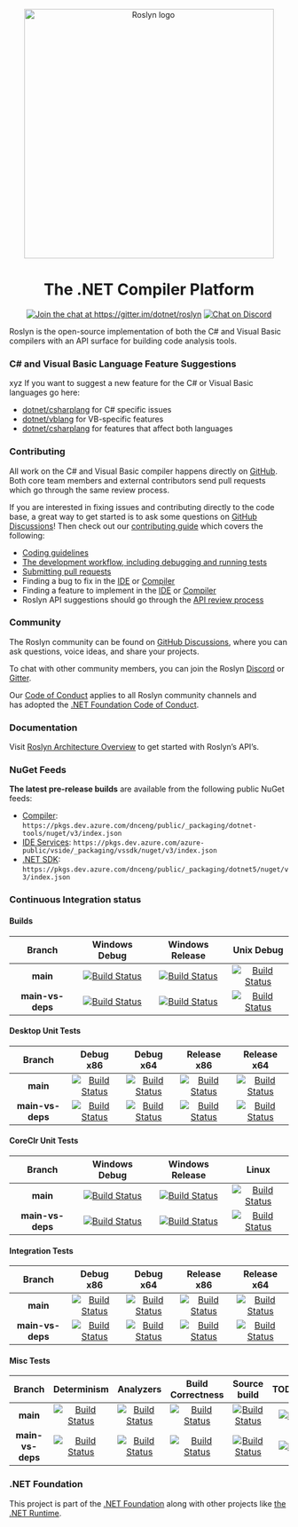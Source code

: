 <p align="center">
<img width="450" src="https://user-images.githubusercontent.com/46729679/109719841-17b7dd00-7b5e-11eb-8f5e-87eb2d4d1be9.png" alt="Roslyn logo">
</p>

<h1 align="center">The .NET Compiler Platform</h1>

<p align="center"><a href="https://gitter.im/dotnet/roslyn?utm_source=badge&amp;utm_medium=badge&amp;utm_campaign=pr-badge&amp;utm_content=badge" rel="nofollow"><img            src="https://camo.githubusercontent.com/5dbac0213da25c445bd11f168587c11a200ba153ef3014e8408e462e410169b3/68747470733a2f2f6261646765732e6769747465722e696d2f4a6f696e253230436861742e737667" alt="Join the chat at https://gitter.im/dotnet/roslyn" data-canonical-src="https://badges.gitter.im/Join%20Chat.svg" style="max-width:100%;"></a> <a href="http://aka.ms/discord-csharp-roslyn" rel="nofollow"><img src="https://camo.githubusercontent.com/1ea6a95121cbf4179d411e853681838825392a7f0ae7e6bb1e03f4ea37c8fd5d/68747470733a2f2f646973636f72646170702e636f6d2f6170692f6775696c64732f3134333836373833393238323032303335322f7769646765742e706e67" alt="Chat on Discord" data-canonical-src="https://discordapp.com/api/guilds/143867839282020352/widget.png" style="max-width:100%;"></a></p>

Roslyn is the open-source implementation of both the C# and Visual Basic compilers with an API surface for building code analysis tools.

### C# and Visual Basic Language Feature Suggestions
xyz
If you want to suggest a new feature for the C# or Visual Basic languages go here:
- [dotnet/csharplang](https://github.com/dotnet/csharplang) for C# specific issues
- [dotnet/vblang](https://github.com/dotnet/vblang) for VB-specific features
- [dotnet/csharplang](https://github.com/dotnet/csharplang) for features that affect both languages

### Contributing

All work on the C# and Visual Basic compiler happens directly on [GitHub](https://github.com/dotnet/roslyn). Both core team members and external contributors send pull requests which go through the same review process.

If you are interested in fixing issues and contributing directly to the code base, a great way to get started is to ask some questions on [GitHub Discussions](https://github.com/dotnet/roslyn/discussions)! Then check out our [contributing guide](https://github.com/dotnet/roslyn/blob/main/docs/contributing/Building%2C%20Debugging%2C%20and%20Testing%20on%20Windows.md) which covers the following:

- [Coding guidelines](https://github.com/dotnet/roslyn/blob/main/docs/wiki/Contributing-Code.md)
- [The development workflow, including debugging and running tests](https://github.com/dotnet/roslyn/blob/main/docs/contributing/Building%2C%20Debugging%2C%20and%20Testing%20on%20Windows.md)
- [Submitting pull requests](https://github.com/dotnet/roslyn/blob/main/CONTRIBUTING.md)
- Finding a bug to fix in the [IDE](https://aka.ms/roslyn-ide-bugs-help-wanted) or [Compiler](https://aka.ms/roslyn-compiler-bugs-help-wanted)
- Finding a feature to implement in the [IDE](https://aka.ms/roslyn-ide-feature-help-wanted) or [Compiler](https://aka.ms/roslyn-compiler-feature-help-wanted)
- Roslyn API suggestions should go through the [API review process](<docs/contributing/API Review Process.md>)

### Community

The Roslyn community can be found on [GitHub Discussions](https://github.com/dotnet/roslyn/discussions), where you can ask questions, voice ideas, and share your projects.

To chat with other community members, you can join the Roslyn [Discord](https://discord.com/invite/tGJvv88) or [Gitter](https://gitter.im/dotnet/roslyn).

Our [Code of Conduct](CODE-OF-CONDUCT.md) applies to all Roslyn community channels and has adopted the [.NET Foundation Code of Conduct](https://dotnetfoundation.org/code-of-conduct).

### Documentation

Visit [Roslyn Architecture Overview](https://docs.microsoft.com/en-us/dotnet/csharp/roslyn-sdk/compiler-api-model) to get started with Roslyn’s API’s.

### NuGet Feeds

**The latest pre-release builds** are available from the following public NuGet feeds: 
- [Compiler](https://dev.azure.com/dnceng/public/_packaging?_a=feed&feed=dotnet-tools): `https://pkgs.dev.azure.com/dnceng/public/_packaging/dotnet-tools/nuget/v3/index.json`
- [IDE Services](https://dev.azure.com/azure-public/vside/_packaging?_a=feed&feed=vssdk): `https://pkgs.dev.azure.com/azure-public/vside/_packaging/vssdk/nuget/v3/index.json`
- [.NET SDK](https://dev.azure.com/dnceng/public/_packaging?_a=feed&feed=dotnet5): `https://pkgs.dev.azure.com/dnceng/public/_packaging/dotnet5/nuget/v3/index.json`

[//]: # (Begin current test results)

### Continuous Integration status
#### Builds

|Branch|Windows Debug|Windows Release|Unix Debug|
|:--:|:--:|:--:|:--:|
**main**|[![Build Status](https://dev.azure.com/dnceng-public/public/_apis/build/status/dotnet/roslyn/roslyn-CI?branchname=main&jobname=Build_Windows_Debug&configuration=Build_Windows_Debug&label=build)](https://dev.azure.com/dnceng-public/public/_build/latest?definitionId=95&branchname=main&view=logs)|[![Build Status](https://dev.azure.com/dnceng-public/public/_apis/build/status/dotnet/roslyn/roslyn-CI?branchname=main&jobname=Build_Windows_Release&configuration=Build_Windows_Release&label=build)](https://dev.azure.com/dnceng-public/public/_build/latest?definitionId=95&branchname=main&view=logs)|[![Build Status](https://dev.azure.com/dnceng-public/public/_apis/build/status/dotnet/roslyn/roslyn-CI?branchname=main&jobname=Build_Unix_Debug&configuration=Build_Unix_Debug&label=build)](https://dev.azure.com/dnceng-public/public/_build/latest?definitionId=95&branchname=main&view=logs)|
**main-vs-deps**|[![Build Status](https://dev.azure.com/dnceng-public/public/_apis/build/status/dotnet/roslyn/roslyn-CI?branchname=main-vs-deps&jobname=Build_Windows_Debug&configuration=Build_Windows_Debug&label=build)](https://dev.azure.com/dnceng-public/public/_build/latest?definitionId=95&branchname=main-vs-deps&view=logs)|[![Build Status](https://dev.azure.com/dnceng-public/public/_apis/build/status/dotnet/roslyn/roslyn-CI?branchname=main-vs-deps&jobname=Build_Windows_Release&configuration=Build_Windows_Release&label=build)](https://dev.azure.com/dnceng-public/public/_build/latest?definitionId=95&branchname=main-vs-deps&view=logs)|[![Build Status](https://dev.azure.com/dnceng-public/public/_apis/build/status/dotnet/roslyn/roslyn-CI?branchname=main-vs-deps&jobname=Build_Unix_Debug&configuration=Build_Unix_Debug&label=build)](https://dev.azure.com/dnceng-public/public/_build/latest?definitionId=95&branchname=main-vs-deps&view=logs)|

#### Desktop Unit Tests

|Branch|Debug x86|Debug x64|Release x86|Release x64|
|:--:|:--:|:--:|:--:|:--:|
**main**|[![Build Status](https://dev.azure.com/dnceng-public/public/_apis/build/status/dotnet/roslyn/roslyn-CI?branchname=main&jobname=Test_Windows_Desktop_Debug_32&configuration=Test_Windows_Desktop_Debug_32&label=build)](https://dev.azure.com/dnceng-public/public/_build/latest?definitionId=95&branchname=main&view=logs)|[![Build Status](https://dev.azure.com/dnceng-public/public/_apis/build/status/dotnet/roslyn/roslyn-CI?branchname=main&jobname=Test_Windows_Desktop_Debug_64&configuration=Test_Windows_Desktop_Debug_64&label=build)](https://dev.azure.com/dnceng-public/public/_build/latest?definitionId=95&branchname=main&view=logs)|[![Build Status](https://dev.azure.com/dnceng-public/public/_apis/build/status/dotnet/roslyn/roslyn-CI?branchname=main&jobname=Test_Windows_Desktop_Release_32&configuration=Test_Windows_Desktop_Release_32&label=build)](https://dev.azure.com/dnceng-public/public/_build/latest?definitionId=95&branchname=main&view=logs)|[![Build Status](https://dev.azure.com/dnceng-public/public/_apis/build/status/dotnet/roslyn/roslyn-CI?branchname=main&jobname=Test_Windows_Desktop_Release_64&configuration=Test_Windows_Desktop_Release_64&label=build)](https://dev.azure.com/dnceng-public/public/_build/latest?definitionId=95&branchname=main&view=logs)|
**main-vs-deps**|[![Build Status](https://dev.azure.com/dnceng-public/public/_apis/build/status/dotnet/roslyn/roslyn-CI?branchname=main-vs-deps&jobname=Test_Windows_Desktop_Debug_32&configuration=Test_Windows_Desktop_Debug_32&label=build)](https://dev.azure.com/dnceng-public/public/_build/latest?definitionId=95&branchname=main-vs-deps&view=logs)|[![Build Status](https://dev.azure.com/dnceng-public/public/_apis/build/status/dotnet/roslyn/roslyn-CI?branchname=main-vs-deps&jobname=Test_Windows_Desktop_Debug_64&configuration=Test_Windows_Desktop_Debug_64&label=build)](https://dev.azure.com/dnceng-public/public/_build/latest?definitionId=95&branchname=main-vs-deps&view=logs)|[![Build Status](https://dev.azure.com/dnceng-public/public/_apis/build/status/dotnet/roslyn/roslyn-CI?branchname=main-vs-deps&jobname=Test_Windows_Desktop_Release_32&configuration=Test_Windows_Desktop_Release_32&label=build)](https://dev.azure.com/dnceng-public/public/_build/latest?definitionId=95&branchname=main-vs-deps&view=logs)|[![Build Status](https://dev.azure.com/dnceng-public/public/_apis/build/status/dotnet/roslyn/roslyn-CI?branchname=main-vs-deps&jobname=Test_Windows_Desktop_Release_64&configuration=Test_Windows_Desktop_Release_64&label=build)](https://dev.azure.com/dnceng-public/public/_build/latest?definitionId=95&branchname=main-vs-deps&view=logs)|

#### CoreClr Unit Tests

|Branch|Windows Debug|Windows Release|Linux|
|:--:|:--:|:--:|:--:|
**main**|[![Build Status](https://dev.azure.com/dnceng-public/public/_apis/build/status/dotnet/roslyn/roslyn-CI?branchname=main&jobname=Test_Windows_CoreClr_Debug&configuration=Test_Windows_CoreClr_Debug&label=build)](https://dev.azure.com/dnceng-public/public/_build/latest?definitionId=95&branchname=main&view=logs)|[![Build Status](https://dev.azure.com/dnceng-public/public/_apis/build/status/dotnet/roslyn/roslyn-CI?branchname=main&jobname=Test_Windows_CoreClr_Release&configuration=Test_Windows_CoreClr_Release&label=build)](https://dev.azure.com/dnceng-public/public/_build/latest?definitionId=95&branchname=main&view=logs)|[![Build Status](https://dev.azure.com/dnceng-public/public/_apis/build/status/dotnet/roslyn/roslyn-CI?branchname=main&jobname=Test_Linux_Debug&configuration=Test_Linux_Debug&label=build)](https://dev.azure.com/dnceng-public/public/_build/latest?definitionId=95&branchname=main&view=logs)|
**main-vs-deps**|[![Build Status](https://dev.azure.com/dnceng-public/public/_apis/build/status/dotnet/roslyn/roslyn-CI?branchname=main-vs-deps&jobname=Test_Windows_CoreClr_Debug&configuration=Test_Windows_CoreClr_Debug&label=build)](https://dev.azure.com/dnceng-public/public/_build/latest?definitionId=95&branchname=main-vs-deps&view=logs)|[![Build Status](https://dev.azure.com/dnceng-public/public/_apis/build/status/dotnet/roslyn/roslyn-CI?branchname=main-vs-deps&jobname=Test_Windows_CoreClr_Release&configuration=Test_Windows_CoreClr_Release&label=build)](https://dev.azure.com/dnceng-public/public/_build/latest?definitionId=95&branchname=main-vs-deps&view=logs)|[![Build Status](https://dev.azure.com/dnceng-public/public/_apis/build/status/dotnet/roslyn/roslyn-CI?branchname=main-vs-deps&jobname=Test_Linux_Debug&configuration=Test_Linux_Debug&label=build)](https://dev.azure.com/dnceng-public/public/_build/latest?definitionId=95&branchname=main-vs-deps&view=logs)|

#### Integration Tests

|Branch|Debug x86|Debug x64|Release x86|Release x64
|:--:|:--:|:--:|:--:|:--:|
**main**|[![Build Status](https://dev.azure.com/dnceng-public/public/_apis/build/status/dotnet/roslyn/roslyn-integration-CI?branchname=main&jobname=VS_Integration_Debug_32&configuration=VS_Integration_Debug_32&label=build)](https://dev.azure.com/dnceng-public/public/_build/latest?definitionId=96&branchname=main&view=logs)|[![Build Status](https://dev.azure.com/dnceng-public/public/_apis/build/status/dotnet/roslyn/roslyn-integration-CI?branchname=main&jobname=VS_Integration_Debug_64&configuration=VS_Integration_Debug_64&label=build)](https://dev.azure.com/dnceng-public/public/_build/latest?definitionId=96&branchname=main&view=logs)|[![Build Status](https://dev.azure.com/dnceng-public/public/_apis/build/status/dotnet/roslyn/roslyn-integration-CI?branchname=main&jobname=VS_Integration_Release_32&configuration=VS_Integration_Release_32&label=build)](https://dev.azure.com/dnceng-public/public/_build/latest?definitionId=96&branchname=main&view=logs)|[![Build Status](https://dev.azure.com/dnceng-public/public/_apis/build/status/dotnet/roslyn/roslyn-integration-CI?branchname=main&jobname=VS_Integration_Release_64&configuration=VS_Integration_Release_64&label=build)](https://dev.azure.com/dnceng-public/public/_build/latest?definitionId=96&branchname=main&view=logs)|
**main-vs-deps**|[![Build Status](https://dev.azure.com/dnceng-public/public/_apis/build/status/dotnet/roslyn/roslyn-integration-CI?branchname=main-vs-deps&jobname=VS_Integration_Debug_32&configuration=VS_Integration_Debug_32&label=build)](https://dev.azure.com/dnceng-public/public/_build/latest?definitionId=96&branchname=main-vs-deps&view=logs)|[![Build Status](https://dev.azure.com/dnceng-public/public/_apis/build/status/dotnet/roslyn/roslyn-integration-CI?branchname=main-vs-deps&jobname=VS_Integration_Debug_64&configuration=VS_Integration_Debug_64&label=build)](https://dev.azure.com/dnceng-public/public/_build/latest?definitionId=96&branchname=main-vs-deps&view=logs)|[![Build Status](https://dev.azure.com/dnceng-public/public/_apis/build/status/dotnet/roslyn/roslyn-integration-CI?branchname=main-vs-deps&jobname=VS_Integration_Release_32&configuration=VS_Integration_Release_32&label=build)](https://dev.azure.com/dnceng-public/public/_build/latest?definitionId=96&branchname=main-vs-deps&view=logs)|[![Build Status](https://dev.azure.com/dnceng-public/public/_apis/build/status/dotnet/roslyn/roslyn-integration-CI?branchname=main-vs-deps&jobname=VS_Integration_Release_64&configuration=VS_Integration_Release_64&label=build)](https://dev.azure.com/dnceng-public/public/_build/latest?definitionId=96&branchname=main-vs-deps&view=logs)|

#### Misc Tests

|Branch|Determinism|Analyzers|Build Correctness|Source build|TODO/Prototype|Spanish|MacOS|
|:--:|:--:|:--:|:--:|:--:|:--:|:--:|:--:|
**main**|[![Build Status](https://dev.azure.com/dnceng-public/public/_apis/build/status/dotnet/roslyn/roslyn-CI?branchname=main&jobname=Correctness_Determinism&configuration=Correctness_Determinism&label=build)](https://dev.azure.com/dnceng-public/public/_build/latest?definitionId=95&branchname=main&view=logs)|[![Build Status](https://dev.azure.com/dnceng-public/public/_apis/build/status/dotnet/roslyn/roslyn-CI?branchname=main&jobname=Correctness_Analyzers&configuration=Correctness_Analyzers&label=build)](https://dev.azure.com/dnceng-public/public/_build/latest?definitionId=95&branchname=main&view=logs)|[![Build Status](https://dev.azure.com/dnceng-public/public/_apis/build/status/dotnet/roslyn/roslyn-CI?branchname=main&jobname=Correctness_Build_Artifacts&configuration=Correctness_Build_Artifacts&label=build)](https://dev.azure.com/dnceng-public/public/_build/latest?definitionId=95&branchname=main&view=logs)|[![Build Status](https://dev.azure.com/dnceng-public/public/_apis/build/status/dotnet/roslyn/roslyn-CI?branchname=main&jobname=Source-Build+(Managed)&configuration=Source-Build+(Managed)&label=build)](https://dev.azure.com/dnceng-public/public/_build/latest?definitionId=95&branchname=main&view=logs)|[![Build Status](https://dev.azure.com/dnceng-public/public/_apis/build/status/dotnet/roslyn/roslyn-CI?branchname=main&jobname=Correctness_TodoCheck&configuration=Correctness_TodoCheck&label=build)](https://dev.azure.com/dnceng-public/public/_build/latest?definitionId=95&branchname=main&view=logs)|[![Build Status](https://dev.azure.com/dnceng-public/public/_apis/build/status/dotnet/roslyn/roslyn-CI?branchname=main&jobname=Test_Windows_Desktop_Spanish_Release_64&configuration=Test_Windows_Desktop_Spanish_Release_64&label=build)](https://dev.azure.com/dnceng-public/public/_build/latest?definitionId=95&branchname=main&view=logs)|[![Build Status](https://dev.azure.com/dnceng-public/public/_apis/build/status/dotnet/roslyn/roslyn-CI?branchname=main&jobname=Test_macOS_Debug&configuration=Test_macOS_Debug&label=build)](https://dev.azure.com/dnceng-public/public/_build/latest?definitionId=95&branchname=main&view=logs)|
**main-vs-deps**|[![Build Status](https://dev.azure.com/dnceng-public/public/_apis/build/status/dotnet/roslyn/roslyn-CI?branchname=main-vs-deps&jobname=Correctness_Determinism&configuration=Correctness_Determinism&label=build)](https://dev.azure.com/dnceng-public/public/_build/latest?definitionId=95&branchname=main-vs-deps&view=logs)|[![Build Status](https://dev.azure.com/dnceng-public/public/_apis/build/status/dotnet/roslyn/roslyn-CI?branchname=main-vs-deps&jobname=Correctness_Analyzers&configuration=Correctness_Analyzers&label=build)](https://dev.azure.com/dnceng-public/public/_build/latest?definitionId=95&branchname=main-vs-deps&view=logs)|[![Build Status](https://dev.azure.com/dnceng-public/public/_apis/build/status/dotnet/roslyn/roslyn-CI?branchname=main-vs-deps&jobname=Correctness_Build_Artifacts&configuration=Correctness_Build_Artifacts&label=build)](https://dev.azure.com/dnceng-public/public/_build/latest?definitionId=95&branchname=main-vs-deps&view=logs)|[![Build Status](https://dev.azure.com/dnceng-public/public/_apis/build/status/dotnet/roslyn/roslyn-CI?branchname=main-vs-deps&jobname=Source-Build+(Managed)&configuration=Source-Build+(Managed)&label=build)](https://dev.azure.com/dnceng-public/public/_build/latest?definitionId=95&branchname=main-vs-deps&view=logs)|[![Build Status](https://dev.azure.com/dnceng-public/public/_apis/build/status/dotnet/roslyn/roslyn-CI?branchname=main-vs-deps&jobname=Correctness_TodoCheck&configuration=Correctness_TodoCheck&label=build)](https://dev.azure.com/dnceng-public/public/_build/latest?definitionId=95&branchname=main-vs-deps&view=logs)|[![Build Status](https://dev.azure.com/dnceng-public/public/_apis/build/status/dotnet/roslyn/roslyn-CI?branchname=main-vs-deps&jobname=Test_Windows_Desktop_Spanish_Release_64&configuration=Test_Windows_Desktop_Spanish_Release_64&label=build)](https://dev.azure.com/dnceng-public/public/_build/latest?definitionId=95&branchname=main-vs-deps&view=logs)|[![Build Status](https://dev.azure.com/dnceng-public/public/_apis/build/status/dotnet/roslyn/roslyn-CI?branchname=main-vs-deps&jobname=Test_macOS_Debug&configuration=Test_macOS_Debug&label=build)](https://dev.azure.com/dnceng-public/public/_build/latest?definitionId=95&branchname=main-vs-deps&view=logs)|

[//]: # (End current test results)

### .NET Foundation

This project is part of the [.NET Foundation](http://www.dotnetfoundation.org/projects) along with other
projects like [the .NET Runtime](https://github.com/dotnet/runtime/).

